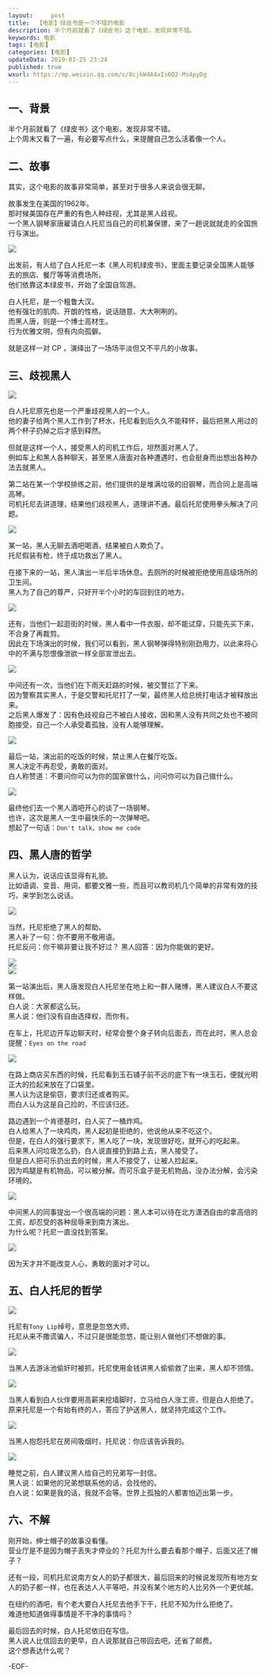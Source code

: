 ```yaml
---   
layout:     post  
title:  【电影】绿皮书是一个不错的电影  
description: 半个月前就看了《绿皮书》这个电影，发现非常不错。  
keywords: 电影  
tags: [电影]    
categories: [电影]  
updateData: 2019-03-25 23:24   
published: true 
wxurl: https://mp.weixin.qq.com/s/8cjkW4A4xIs6Q2-Ms4pyDg  
---  
```



## 一、背景  


半个月前就看了《绿皮书》这个电影，发现非常不错。  
上个周末又看了一遍，有必要写点什么，来提醒自己怎么活着像一个人。  


## 二、故事  


其实，这个电影的故事非常简单，甚至对于很多人来说会很无聊。  


故事发生在美国的1962年。  
那时候美国存在严重的有色人种歧视，尤其是黑人歧视。  
一个黑人钢琴家唐雇请白人托尼当自己的司机兼保镖，来了一趟说就就走的全国旅行与演出。  


![](/images/2019/03/lvpishu-000.png)  


出发前，有人给了白人托尼一本《黑人司机绿皮书》，里面主要记录全国黑人能够去的旅店、餐厅等等消费场所。  
他们依靠这本绿皮书，开始了全国自驾游。  


白人托尼，是一个粗鲁大汉。  
他有强壮的肌肉、开朗的性格，说话随意、大大咧咧的。  
而黑人唐，则是一个博士高材生。  
行为优雅文明，但有内向孤僻。  


就是这样一对 CP ，演绎出了一场场平淡但又不平凡的小故事。  


## 三、歧视黑人  


![](/images/2019/03/lvpishu-001.png)  


白人托尼原先也是一个严重歧视黑人的一个人。  
他的妻子给两个黑人工作到了杯水，托尼看到后久久不能释怀，最后把黑人用过的两个杯子扔掉之后才感到释然。  


但就是这样一个人，接受黑人的司机工作后，坦然面对黑人了。  
例如车上和黑人各种聊天，甚至黑人唐面对各种遭遇时，也会挺身而出想出各种办法去就黑人。  


第二站在某一个学校排练之前，他们提供的是堆满垃圾的旧钢琴，而合同上是高端高琴。  
司机托尼去讲道理，结果他们歧视黑人，道理讲不通。最后托尼使用拳头解决了问题。  


![](/images/2019/03/lvpishu-007.png)  


某一站，黑人无聊去酒吧喝酒，结果被白人欺负了。  
托尼假装有枪，终于成功救出了黑人。  



在接下来的一站，黑人演出一半后半场休息。去厕所的时候被拒绝使用高级场所的卫生间。  
黑人为了自己的尊严，只好开半个小时的车回到住的地方。  


![](/images/2019/03/lvpishu-009.png)  


还有，当他们一起逛街的时候，黑人看中一件衣服，却不能试穿，只能先买下来，不合身了再裁剪。  
因此在下场演出的时候，我们可以看到，黑人钢琴弹得特别刚劲用力，以此来将心中的不满与怨恨像泄欲一样全部宣泄出去。  


![](/images/2019/03/lvpishu-012.png)  


中间还有一次，当他们在下雨天赶路的时候，被交警拦了下来。  
因为警察其实黑人，于是交警和托尼打了一架，最终黑人给总统打电话才被释放出来。  
之后黑人爆发了：因有色歧视自己不被白人接收，因和黑人没有共同之处也不被同胞接受，自己一个人承受着孤独，没有人能够理解。  


![](/images/2019/03/lvpishu-016.png)  


最后一站，演出前的吃饭的时候，禁止黑人在餐厅吃饭。  
黑人决定不再忍受，勇敢的面对。  
白人称赞道：不要问你可以为你的国家做什么，问问你可以为自己做什么。  


![](/images/2019/03/lvpishu-017.png)  


最终他们去一个黑人酒吧开心的谈了一场钢琴。  
也许，这次是黑人一生中最快乐的一次弹琴吧。  
想起了一句话：`Don't talk，show me code`  


## 四、黑人唐的哲学  


黑人认为，说话应该显得有礼貌。  
比如语调、变音、用词，都要文雅一些，而且可以教司机几个简单的非常有效的技巧，来学到怎么说话。  


![](/images/2019/03/lvpishu-004.png)  


当然，托尼拒绝了黑人的帮助。  
黑人补了一句：你不要用不敬用语。  
托尼反问：你干嘛非要让我不好过？
黑人回答：因为你能做的更好。  


![](/images/2019/03/lvpishu-003.png)  
![](/images/2019/03/lvpishu-002.png)  


第一站演出后，黑人唐发现白人托尼坐在地上和一群人赌博，黑人建议白人不要这样做。  
白人说：大家都这么玩。  
黑人说：他们没有自由选择权，而你有。  



在车上，托尼边开车边聊天时，经常会整个身子转向后面去，而在此时，黑人总会提醒：`Eyes on the road`  


![](/images/2019/03/lvpishu-006.png)  


在路上商店买东西的时候，托尼看到玉石铺子前不远的底下有一块玉石，便就光明正大的捡起来放在了口袋里。  
黑人认为这是偷窃，要求归还或者购买。  
而白人认为这是自己捡的，不应该归还。  


路边遇到一个肯德基时，白人买了一桶炸鸡。  
白人给黑人了一块鸡肉，黑人起初是拒绝的，他说他从来不吃这个。  
但是，在白人的强行要求下，黑人吃了一块，发现很好吃，就开心的吃起来。  
后来黑人问垃圾怎么扔，白人说直接扔到路上去，黑人接受了。  
但是白人把可乐扔出去的时候，黑人不接受了，让被人捡起来。  
因为鸡腿是有机物品，可以被分解。而可乐盒子是无机物品，没办法分解，会污染环境的。  


![](/images/2019/03/lvpishu-008.png)  


中间黑人的同事提出一个很高端的问题：黑人本可以待在北方潇洒自由的拿高倍的工资，却忍受的各种屈辱来到南方演出。  
为什么呢？托尼一直没找到答案。  


![](/images/2019/03/lvpishu-015.png)  


因为天才并不能改变人心，勇敢的面对才可以。  



## 五、白人托尼的哲学  


![](/images/2019/03/lvpishu-005.png)  


托尼有`Tony Lip`绰号，意思是忽悠大师。  
托尼从来不撒谎骗人，不过只是很能忽悠，能让别人做他们不想做的事。  


![](/images/2019/03/lvpishu-010.png)  


当黑人去游泳池偷奸时被抓，托尼使用金钱讲黑人偷偷救了出来，黑人却不领情。  


![](/images/2019/03/lvpishu-011.png)  


当黑人看到白人伙伴要用高薪来挖墙脚时，立马给白人涨工资，但是白人拒绝了。  
原来托尼是一个有始有终的人，答应了护送黑人，就坚持完成这个工作。  


![](/images/2019/03/lvpishu-013.png)  


当黑人抱怨托尼在房间吸烟时，托尼说：你应该告诉我的。  


![](/images/2019/03/lvpishu-014.png)  


睡觉之前，白人建议黑人给自己的兄弟写一封信。  
黑人说：如果他的兄弟想联系他的话，会找他的。  
白人说：如果是我的话，我就不会等。世界上孤独的人都害怕迈出第一步。  



## 六、不解  


刚开始，绅士帽子的故事没看懂。  
营业厅是不是因为帽子丢失才停业的？托尼为什么要去看那个帽子，后面又还了帽子？  


还有一段，司机托尼说南方女人的奶子都很大，最后回来的时候说发现所有地方女人的奶子都一样，也在表达人人平等吧，并没有某个地方的人比另外一个更优越。  


在纽约的酒吧，有个老大要白人托尼去他手下干，托尼不知为什么拒绝了。  
难道他知道做得事情是不干净的事情吗？  


最后回去的时候，白人托尼依旧在写信。  
黑人说人比信回去的更早，白人说那就自己带回去吧，还省了邮费。  
这个想表达什么呢？  


-EOF-  


